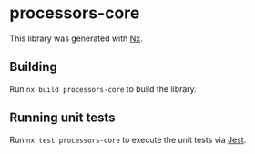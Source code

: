 # processors-core

This library was generated with [Nx](https://nx.dev).

## Building

Run `nx build processors-core` to build the library.

## Running unit tests

Run `nx test processors-core` to execute the unit tests via [Jest](https://jestjs.io).
